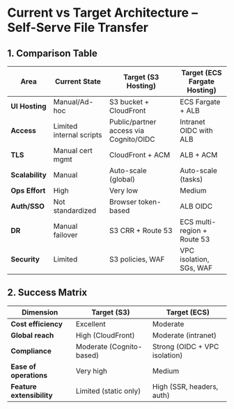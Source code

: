 # Current vs Target Architecture – Self-Serve File Transfer

## 1. Comparison Table

| Area | Current State | Target (S3 Hosting) | Target (ECS Fargate Hosting) |
|------|---------------|---------------------|------------------------------|
| **UI Hosting** | Manual/Ad-hoc | S3 bucket + CloudFront | ECS Fargate + ALB |
| **Access** | Limited internal scripts | Public/partner access via Cognito/OIDC | Intranet OIDC with ALB |
| **TLS** | Manual cert mgmt | CloudFront + ACM | ALB + ACM |
| **Scalability** | Manual | Auto-scale (global) | Auto-scale (tasks) |
| **Ops Effort** | High | Very low | Medium |
| **Auth/SSO** | Not standardized | Browser token-based | ALB OIDC |
| **DR** | Manual failover | S3 CRR + Route 53 | ECS multi-region + Route 53 |
| **Security** | Limited | S3 policies, WAF | VPC isolation, SGs, WAF |

## 2. Success Matrix

| Dimension | Target (S3) | Target (ECS) |
|-----------|-------------|--------------|
| **Cost efficiency** | Excellent | Moderate |
| **Global reach** | High (CloudFront) | Moderate (intranet) |
| **Compliance** | Moderate (Cognito-based) | Strong (OIDC + VPC isolation) |
| **Ease of operations** | Very high | Medium |
| **Feature extensibility** | Limited (static only) | High (SSR, headers, auth) |
